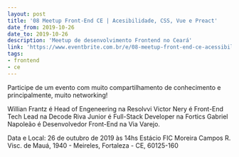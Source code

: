 ```yaml
---
layout: post
title: '08 Meetup Front-End CE | Acesibilidade, CSS, Vue e Preact'
date_from: 2019-10-26
date_to: 2019-10-26
description: 'Meetup de desenvolvimento Frontend no Ceará'
link: 'https://www.eventbrite.com.br/e/08-meetup-front-end-ce-acessibilidade-css-preact-e-vue-tickets-77513375593'
tags:
- frontend
- ce
---
```


Participe de um evento com muito compartilhamento de conhecimento e principalmente, muito networking!

Willian Frantz é Head of Engeneering na Resolvvi
Victor Nery é Front-End Tech Lead na Decode
Riva Junior é Full-Stack Developer na Fortics
Gabriel Napoleão é Desenvolvedor Front-End na Via Varejo.

Data e Local:
26 de outubro de 2019 às 14hs
Estácio FIC Moreira Campos
R. Visc. de Mauá, 1940 - Meireles, Fortaleza - CE, 60125-160
